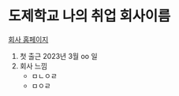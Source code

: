 # 도제학교 나의 취업 회사이름
[회사 홈페이지](https://www.seculayer.com/)
1. 첫 출근 2023년 3월 oo 일
2. 회사 느낌
    - ㅁㄴㅇㄹ
    - ㅁㅇㄹ